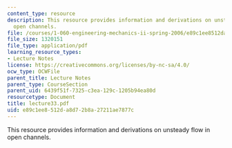 ```yaml
---
content_type: resource
description: This resource provides information and derivations on unsteady flow in
  open channels.
file: /courses/1-060-engineering-mechanics-ii-spring-2006/e89c1ee8512da8d72b8a27211ae7877c_lecture33.pdf
file_size: 1320151
file_type: application/pdf
learning_resource_types:
- Lecture Notes
license: https://creativecommons.org/licenses/by-nc-sa/4.0/
ocw_type: OCWFile
parent_title: Lecture Notes
parent_type: CourseSection
parent_uid: 6439f51f-7325-c3ea-129c-1205b94ea80d
resourcetype: Document
title: lecture33.pdf
uid: e89c1ee8-512d-a8d7-2b8a-27211ae7877c
---
```

This resource provides information and derivations on unsteady flow in open channels.